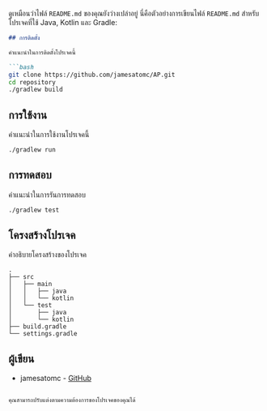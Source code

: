 ดูเหมือนว่าไฟล์ `README.md` ของคุณยังว่างเปล่าอยู่ นี่คือตัวอย่างการเขียนไฟล์ `README.md` สำหรับโปรเจคที่ใช้ Java, Kotlin และ Gradle:

```markdown
## การติดตั้ง

คำแนะนำในการติดตั้งโปรเจคนี้

```bash
git clone https://github.com/jamesatomc/AP.git
cd repository
./gradlew build
```

## การใช้งาน

คำแนะนำในการใช้งานโปรเจคนี้

```bash
./gradlew run
```

## การทดสอบ

คำแนะนำในการรันการทดสอบ

```bash
./gradlew test
```

## โครงสร้างโปรเจค

คำอธิบายโครงสร้างของโปรเจค

```
.
├── src
│   ├── main
│   │   ├── java
│   │   └── kotlin
│   └── test
│       ├── java
│       └── kotlin
├── build.gradle
└── settings.gradle
```

## ผู้เขียน

- jamesatomc - [GitHub](https://github.com/jamesatomc)
```

คุณสามารถปรับแต่งตามความต้องการของโปรเจคของคุณได้
